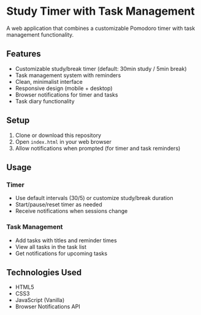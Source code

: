 # Study Timer with Task Management

A web application that combines a customizable Pomodoro timer with task management functionality.

## Features

- Customizable study/break timer (default: 30min study / 5min break)
- Task management system with reminders
- Clean, minimalist interface
- Responsive design (mobile + desktop)
- Browser notifications for timer and tasks
- Task diary functionality

## Setup

1. Clone or download this repository
2. Open `index.html` in your web browser
3. Allow notifications when prompted (for timer and task reminders)

## Usage

### Timer
- Use default intervals (30/5) or customize study/break duration
- Start/pause/reset timer as needed
- Receive notifications when sessions change

### Task Management
- Add tasks with titles and reminder times
- View all tasks in the task list
- Get notifications for upcoming tasks

## Technologies Used
- HTML5
- CSS3
- JavaScript (Vanilla)
- Browser Notifications API 